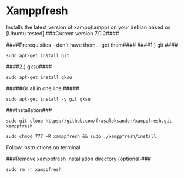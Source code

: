 # Xamppfresh #
Installs the latest version of xampp(lampp) on your debian based os [Ubuntu tested]
###Current version 7.0.2####

####Prerequisites - don't have them... get them####
####1.) git ####
```
sudo apt-get install git
```
####2.) gksu####
```
sudo apt-get install gksu
```
#####Or all in one line #####
```
sudo apt-get install -y git gksu
```

###Installation###
```
sudo git clone https://github.com/frasaleksander/xamppfresh.git xamppfresh
```
```
sudo chmod 777 -R xamppfresh && sudo ./xamppfresh/install
```
Follow instructions on terminal

###Remove xamppfresh installation directory (optional)###
```
sudo rm -r xamppfresh
```
